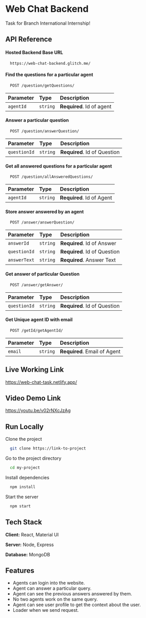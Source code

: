 
# Web Chat Backend

Task for Branch International Internship!





## API Reference

#### Hosted Backend Base URL

```http
  https://web-chat-backend.glitch.me/
```

#### Find the questions for a particular agent 

```http
  POST /question/getQuestions/
```

| Parameter | Type     | Description                       |
| :-------- | :------- | :-------------------------------- |
| `agentId`      | `string` | **Required**. Id of agent |


#### Answer a particular question 

```http
  POST /question/answerQuestion/
```

| Parameter | Type     | Description                       |
| :-------- | :------- | :-------------------------------- |
| `questionId`      | `string` | **Required**. Id of Question |


#### Get all answered questions for a particular agent

```http
  POST /question/allAnsweredQuestions/
```

| Parameter | Type     | Description                       |
| :-------- | :------- | :-------------------------------- |
| `agentId`      | `string` | **Required**. Id of Agent |

#### Store answer answered by an agent 

```http
  POST /answer/answerQuestion/
```

| Parameter | Type     | Description                       |
| :-------- | :------- | :-------------------------------- |
| `answerId`      | `string` | **Required**. Id of Answer |
| `questionId`      | `string` | **Required**. Id of Question |
| `answerText`      | `string` | **Required**. Answer Text |

#### Get answer of particular Question   

```http
  POST /answer/getAnswer/
```

| Parameter | Type     | Description                       |
| :-------- | :------- | :-------------------------------- |
| `questionId`      | `string` | **Required**. Id of Question |

#### Get Unique agent ID with email

```http
  POST /getId/getAgentId/
```

| Parameter | Type     | Description                       |
| :-------- | :------- | :-------------------------------- |
| `email`      | `string` | **Required**. Email of Agent |




## Live Working Link

https://web-chat-task.netlify.app/



## Video Demo Link

https://youtu.be/v02rNXcJzAg
## Run Locally

Clone the project

```bash
  git clone https://link-to-project
```

Go to the project directory

```bash
  cd my-project
```

Install dependencies

```bash
  npm install
```

Start the server

```bash
  npm start
```


## Tech Stack

**Client:** React, Material UI

**Server:** Node, Express

**Database:** MongoDB


## Features

- Agents can login into the website.
- Agent can answer a particular query.
- Agent can see the previous answers answered by them.
- No two agents work on the same query.
- Agent can see user profile to get the context about the user.
- Loader when we send request.

